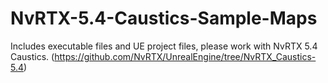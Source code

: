 # NvRTX-5.4-Caustics-Sample-Maps
Includes executable files and UE project files, please work with NvRTX 5.4 Caustics. (https://github.com/NvRTX/UnrealEngine/tree/NvRTX_Caustics-5.4)
